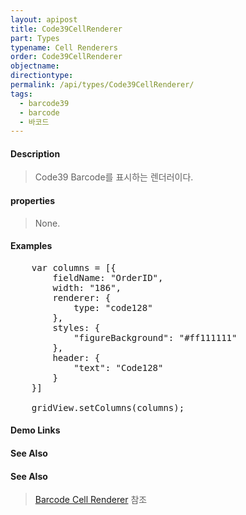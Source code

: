 ```yaml
---
layout: apipost
title: Code39CellRenderer
part: Types
typename: Cell Renderers
order: Code39CellRenderer
objectname: 
directiontype: 
permalink: /api/types/Code39CellRenderer/
tags:
  - barcode39
  - barcode
  - 바코드  
---
```


#### Description

> Code39 Barcode를 표시하는 렌더러이다.

#### properties

> None.

#### Examples   

<pre class="prettyprint">
	var columns = [{
        fieldName: "OrderID",
        width: "186",
        renderer: {
            type: "code128"
        },
        styles: { 
            "figureBackground": "#ff111111"
        },
        header: {
            "text": "Code128"
        }
	}]

	gridView.setColumns(columns);
</pre>

#### Demo Links
#### See Also

#### See Also 

> [Barcode Cell Renderer](http://demo.realgrid.net/Demo/BarcodeCellRenderer) 참조  

